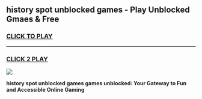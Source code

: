 
## history spot unblocked games - Play Unblocked Gmaes & Free
<h3>
<a href="https://news.freeplayer.one?title=history_spot_unblocked_games&ref=16F">CLICK TO PLAY</a></h3>
<hr>

<h3>
<a href="https://news.freeplayer.one?title=history_spot_unblocked_games&ref=16F">CLICK 2 PLAY</a>
  
</h3>

<a href="https://news.freeplayer.one?title=history_spot_unblocked_games&ref=16F/"><img src="https://clearcache.store/games.png"></a>


**history spot unblocked games games unblocked: Your Gateway to Fun and Accessible Online Gaming**

